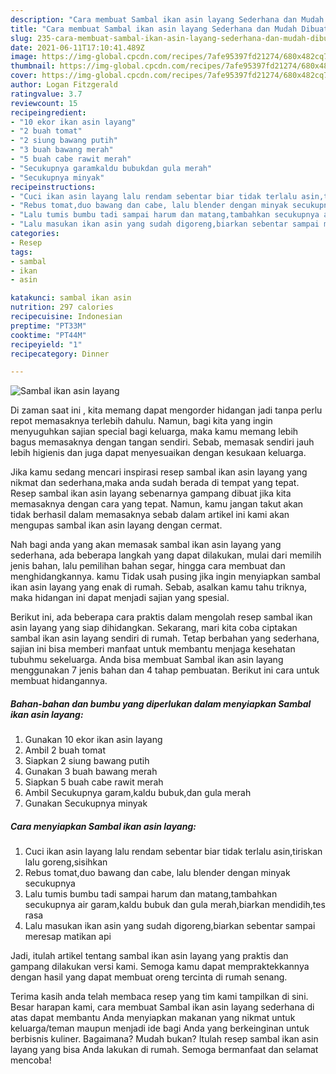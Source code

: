 ```yaml
---
description: "Cara membuat Sambal ikan asin layang Sederhana dan Mudah Dibuat"
title: "Cara membuat Sambal ikan asin layang Sederhana dan Mudah Dibuat"
slug: 235-cara-membuat-sambal-ikan-asin-layang-sederhana-dan-mudah-dibuat
date: 2021-06-11T17:10:41.489Z
image: https://img-global.cpcdn.com/recipes/7afe95397fd21274/680x482cq70/sambal-ikan-asin-layang-foto-resep-utama.jpg
thumbnail: https://img-global.cpcdn.com/recipes/7afe95397fd21274/680x482cq70/sambal-ikan-asin-layang-foto-resep-utama.jpg
cover: https://img-global.cpcdn.com/recipes/7afe95397fd21274/680x482cq70/sambal-ikan-asin-layang-foto-resep-utama.jpg
author: Logan Fitzgerald
ratingvalue: 3.7
reviewcount: 15
recipeingredient:
- "10 ekor ikan asin layang"
- "2 buah tomat"
- "2 siung bawang putih"
- "3 buah bawang merah"
- "5 buah cabe rawit merah"
- "Secukupnya garamkaldu bubukdan gula merah"
- "Secukupnya minyak"
recipeinstructions:
- "Cuci ikan asin layang lalu rendam sebentar biar tidak terlalu asin,tiriskan lalu goreng,sisihkan"
- "Rebus tomat,duo bawang dan cabe, lalu blender dengan minyak secukupnya"
- "Lalu tumis bumbu tadi sampai harum dan matang,tambahkan secukupnya air garam,kaldu bubuk dan gula merah,biarkan mendidih,tes rasa"
- "Lalu masukan ikan asin yang sudah digoreng,biarkan sebentar sampai meresap matikan api"
categories:
- Resep
tags:
- sambal
- ikan
- asin

katakunci: sambal ikan asin 
nutrition: 297 calories
recipecuisine: Indonesian
preptime: "PT33M"
cooktime: "PT44M"
recipeyield: "1"
recipecategory: Dinner

---
```



![Sambal ikan asin layang](https://img-global.cpcdn.com/recipes/7afe95397fd21274/680x482cq70/sambal-ikan-asin-layang-foto-resep-utama.jpg)

Di zaman  saat ini , kita memang dapat mengorder hidangan jadi tanpa perlu repot memasaknya terlebih dahulu. Namun, bagi kita yang ingin menyuguhkan sajian special bagi keluarga, maka kamu memang lebih bagus memasaknya dengan tangan sendiri. Sebab, memasak sendiri jauh lebih higienis dan juga dapat menyesuaikan dengan kesukaan keluarga.

Jika kamu sedang mencari inspirasi resep sambal ikan asin layang yang nikmat dan sederhana,maka anda sudah berada di tempat yang tepat. Resep sambal ikan asin layang  sebenarnya gampang dibuat jika kita memasaknya dengan cara yang tepat. Namun, kamu jangan takut akan tidak berhasil dalam memasaknya 
sebab dalam artikel ini kami akan mengupas sambal ikan asin layang dengan cermat.  



Nah bagi anda yang akan memasak sambal ikan asin layang yang sederhana, ada beberapa langkah yang dapat dilakukan, mulai dari memilih jenis bahan, lalu pemilihan bahan segar, hingga cara membuat dan menghidangkannya. kamu Tidak usah pusing jika ingin menyiapkan sambal ikan asin layang yang enak di rumah. Sebab, asalkan kamu  tahu triknya, maka hidangan ini dapat menjadi sajian yang spesial.

Berikut ini, ada beberapa cara praktis  dalam mengolah resep sambal ikan asin layang yang siap dihidangkan. Sekarang, mari kita coba ciptakan sambal ikan asin layang sendiri di rumah. Tetap berbahan yang sederhana, sajian ini bisa memberi manfaat untuk membantu menjaga kesehatan tubuhmu sekeluarga. Anda bisa membuat Sambal ikan asin layang menggunakan 7 jenis bahan dan 4 tahap pembuatan. Berikut ini cara untuk membuat hidangannya.

<!--inarticleads1-->

##### Bahan-bahan dan bumbu yang diperlukan dalam menyiapkan Sambal ikan asin layang:

1. Gunakan 10 ekor ikan asin layang
1. Ambil 2 buah tomat
1. Siapkan 2 siung bawang putih
1. Gunakan 3 buah bawang merah
1. Siapkan 5 buah cabe rawit merah
1. Ambil Secukupnya garam,kaldu bubuk,dan gula merah
1. Gunakan Secukupnya minyak




<!--inarticleads2-->

##### Cara menyiapkan Sambal ikan asin layang:

1. Cuci ikan asin layang lalu rendam sebentar biar tidak terlalu asin,tiriskan lalu goreng,sisihkan
1. Rebus tomat,duo bawang dan cabe, lalu blender dengan minyak secukupnya
1. Lalu tumis bumbu tadi sampai harum dan matang,tambahkan secukupnya air garam,kaldu bubuk dan gula merah,biarkan mendidih,tes rasa
1. Lalu masukan ikan asin yang sudah digoreng,biarkan sebentar sampai meresap matikan api




Jadi, itulah artikel tentang  sambal ikan asin layang  yang praktis dan gampang dilakukan versi kami. Semoga kamu dapat mempraktekkannya dengan hasil yang dapat membuat oreng tercinta di rumah senang. 

Terima kasih anda telah membaca resep yang tim kami tampilkan di sini. Besar harapan kami, cara membuat  Sambal ikan asin layang sederhana di atas dapat membantu Anda menyiapkan makanan yang nikmat untuk keluarga/teman maupun menjadi ide bagi Anda yang berkeinginan untuk berbisnis kuliner. Bagaimana? Mudah bukan? Itulah resep sambal ikan asin layang yang bisa Anda lakukan di rumah. Semoga bermanfaat dan selamat mencoba!

